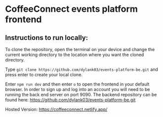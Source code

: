 # CoffeeConnect events platform frontend

## Instructions to run locally:

To clone the repository, open the terminal on your device and change the current working directory to the location where you want the cloned directory.

Type `git clone https://github.com/dylank03/events-platform-be.git` and press enter to create your local clone.

Enter `npm run dev` and then enter `o` to open the frontend in your default browser. In order to sign up and log into an account you will need to be running the back end server on port 9090. The backend repository can be found here: https://github.com/dylank03/events-platform-be.git

Hosted Version: https://coffeeconnect.netlify.app/

